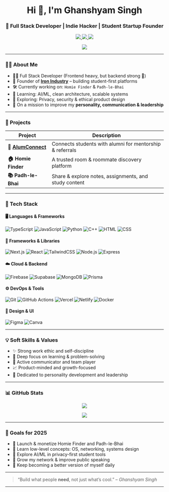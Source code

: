 <h1 align="center">Hi 👋, I'm Ghanshyam Singh</h1>
<h3 align="center">🚀 Full Stack Developer | Indie Hacker | Student Startup Founder</h3>

<p align="center">
  <a href="https://www.linkedin.com/in/ghanshyam-singh-b014232b2/" target="_blank">
    <img src="https://img.shields.io/badge/LinkedIn-Ghanshyam_Singh-blue?style=for-the-badge&logo=linkedin" />
  </a>
  <a href="https://linktr.ee/ghanshyam_064" target="_blank">
    <img src="https://img.shields.io/badge/Linktree-ghanshyam__064-4ade80?style=for-the-badge&logo=linktree&logoColor=white" />
  </a>
  <a href="mailto:ghanshyam2005singh@gmail.com">
    <img src="https://img.shields.io/badge/Email-ghanshyam2005singh@gmail.com-red?style=for-the-badge&logo=gmail" />
  </a>
</p>
<p align="center">
  <a href="https://buymeacoffee.com/https_ghanshyam" target="_blank">
    <img src="https://img.shields.io/badge/☕️%20Buy%20Me%20a%20Coffee-FFDD00?style=for-the-badge&logo=buymeacoffee&logoColor=black" />
  </a>
</p>


---

### 👨‍💻 About Me

- 🧑‍💻 Full Stack Developer (Frontend heavy, but backend strong 💪)
- 🏢 Founder of **[Iron Industry](https://www.iron-industry.tech/)** – building student-first platforms
- 🛠 Currently working on: `Homie Finder` & `Padh-le-Bhai`
- 🧠 Learning: AI/ML, clean architecture, scalable systems
- 🔐 Exploring: Privacy, security & ethical product design
- 🌱 On a mission to improve my **personality, communication & leadership**

---

### 💼 Projects

| Project | Description |
|--------|-------------|
| **🔗 [AlumConnect](https://alum-connect-xi.vercel.app/)** | Connects students with alumni for mentorship & referrals |
| **🏠 Homie Finder** | A trusted room & roommate discovery platform |
| **📚 Padh-le-Bhai** | Share & explore notes, assignments, and study content |

---

### 🧰 Tech Stack

#### 🖥️ Languages & Frameworks  
![TypeScript](https://img.shields.io/badge/-TypeScript-3178C6?style=flat&logo=typescript&logoColor=white)
![JavaScript](https://img.shields.io/badge/-JavaScript-F7DF1E?style=flat&logo=javascript&logoColor=black)
![Python](https://img.shields.io/badge/-Python-3776AB?style=flat&logo=python&logoColor=white)
![C++](https://img.shields.io/badge/-C++-00599C?style=flat&logo=c%2b%2b&logoColor=white)
![HTML](https://img.shields.io/badge/-HTML-E34F26?style=flat&logo=html5)
![CSS](https://img.shields.io/badge/-CSS-1572B6?style=flat&logo=css3)

#### 🔧 Frameworks & Libraries  
![Next.js](https://img.shields.io/badge/-Next.js-000000?style=flat&logo=nextdotjs)
![React](https://img.shields.io/badge/-React-61DAFB?style=flat&logo=react)
![TailwindCSS](https://img.shields.io/badge/-TailwindCSS-38B2AC?style=flat&logo=tailwind-css)
![Node.js](https://img.shields.io/badge/-Node.js-339933?style=flat&logo=node.js)
![Express](https://img.shields.io/badge/-Express.js-000000?style=flat&logo=express)

#### ☁️ Cloud & Backend  
![Firebase](https://img.shields.io/badge/-Firebase-FFCA28?style=flat&logo=firebase)
![Supabase](https://img.shields.io/badge/-Supabase-3ECF8E?style=flat&logo=supabase)
![MongoDB](https://img.shields.io/badge/-MongoDB-47A248?style=flat&logo=mongodb)
![Prisma](https://img.shields.io/badge/-Prisma-2D3748?style=flat&logo=prisma)

#### ⚙️ DevOps & Tools  
![Git](https://img.shields.io/badge/-Git-F05032?style=flat&logo=git)
![GitHub Actions](https://img.shields.io/badge/-GitHub%20Actions-2088FF?style=flat&logo=githubactions)
![Vercel](https://img.shields.io/badge/-Vercel-000000?style=flat&logo=vercel)
![Netlify](https://img.shields.io/badge/-Netlify-00C7B7?style=flat&logo=netlify)
![Docker](https://img.shields.io/badge/-Docker-2496ED?style=flat&logo=docker)

#### 🎨 Design & UI  
![Figma](https://img.shields.io/badge/-Figma-F24E1E?style=flat&logo=figma)
![Canva](https://img.shields.io/badge/-Canva-00C4CC?style=flat&logo=canva)

---

### 💡 Soft Skills & Values

- ✨ Strong work ethic and self-discipline  
- 🧠 Deep focus on learning & problem-solving  
- 💬 Active communicator and team player  
- 📈 Product-minded and growth-focused  
- 👔 Dedicated to personality development and leadership

---

### 📊 GitHub Stats

<p align="center">
  <img src="https://github-readme-stats.vercel.app/api?username=ghanshyam2005singh&show_icons=true&theme=tokyonight" />
</p>
<p align="center">
  <img src="https://github-readme-streak-stats.herokuapp.com/?user=ghanshyam2005singh&theme=tokyonight" />
</p>

---

### 🧭 Goals for 2025

- 🚀 Launch & monetize Homie Finder and Padh-le-Bhai
- 🧱 Learn low-level concepts: OS, networking, systems design
- 🔐 Explore AI/ML in privacy-first student tools
- 📢 Grow my network & improve public speaking
- 📖 Keep becoming a better version of myself daily

---

> “Build what people **need**, not just what’s cool.” – *Ghanshyam Singh*

---
